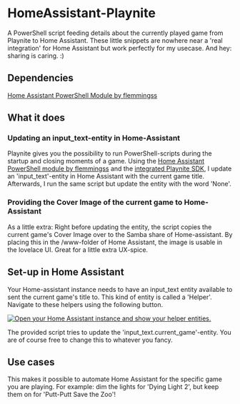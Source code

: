# HomeAssistant-Playnite
A PowerShell script feeding details about the currently played game from Playnite to Home Assistant. These little snippets are nowhere near a 'real integration' for Home Assistant but work perfectly for my usecase. And hey: sharing is caring. :)

## Dependencies
[Home Assistant PowerShell Module by flemmingss](https://github.com/flemmingss/Home-Assistant-PowerShell-Module)

## What it does
### Updating an input_text-entity in Home-Assistant
Playnite gives you the possibility to run PowerShell-scripts during the startup and closing moments of a game. Using the [Home Assistant PowerShell module by flemmingss](https://github.com/flemmingss/Home-Assistant-PowerShell-Module) and the [integrated Playnite SDK](https://playnite.link/docs/), I update an 'input_text'-entity in Home Assistant with the current game title. Afterwards, I run the same script but update the entity with the word 'None'.

### Providing the Cover Image of the current game to Home-Assistant
As a little extra: Right before updating the entity, the script copies the current game's Cover Image over to the Samba share of Home-assistant. By placing this in the /www-folder of Home Assistant, the image is usable in the lovelace UI. Great for a little extra UX-spice.

## Set-up in Home Assistant
Your Home-assistant instance needs to have an input_text entity available to sent the current game's title to. This kind of entity is called a 'Helper'. Navigate to these helpers using the following button.

[![Open your Home Assistant instance and show your helper entities.](https://my.home-assistant.io/badges/helpers.svg)](https://my.home-assistant.io/redirect/helpers/)

The provided script tries to update the 'input_text.current_game'-entity. You are of course free to change this to whatever you fancy.

## Use cases
This makes it possible to automate Home Assistant for the specific game you are playing. For example: dim the lights for 'Dying Light 2', but keep them on for 'Putt-Putt Save the Zoo'!